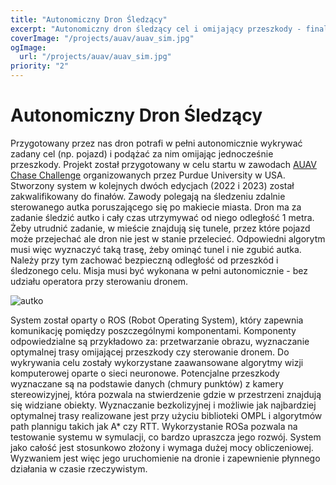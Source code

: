 ```yaml
---
title: "Autonomiczny Dron Śledzący"
excerpt: "Autonomiczny dron śledzący cel i omijający przeszkody - finalista zawodów AUAV Chase Challenge."
coverImage: "/projects/auav/auav_sim.jpg"
ogImage:
  url: "/projects/auav/auav_sim.jpg"
priority: "2"
---
```


# Autonomiczny Dron Śledzący

Przygotowany przez nas dron potrafi w pełni autonomicznie wykrywać zadany cel (np. pojazd) i podążać za nim omijając jednocześnie przeszkody. Projekt został przygotowany w celu startu w zawodach [AUAV Chase Challenge](https://ri4rover.org/competition.html) organizowanych przez Purdue University w USA. Stworzony system w kolejnych dwóch edycjach (2022 i 2023) został zakwalifikowany do finałów. Zawody polegają na śledzeniu zdalnie sterowanego autka poruszającego się po makiecie miasta. Dron ma za zadanie śledzić autko i cały czas utrzymywać od niego odległość 1 metra. Żeby utrudnić zadanie, w mieście znajdują się tunele, przez które pojazd może przejechać ale dron nie jest w stanie przelecieć. Odpowiedni algorytm musi więc wyznaczyć taką trasę, żeby ominąć tunel i nie zgubić autka. Należy przy tym zachować bezpieczną odległość od przeszkód i śledzonego celu. Misja musi być wykonana w pełni autonomicznie - bez udziału operatora przy sterowaniu dronem.  

![autko](/projects/auav/auav_real.png "AUAV Chase")

System został oparty o ROS (Robot Operating System), który zapewnia komunikację pomiędzy poszczególnymi komponentami. Komponenty odpowiedzialne są przykładowo za: przetwarzanie obrazu, wyznaczanie optymalnej trasy omijającej przeszkody czy sterowanie dronem. Do wykrywania celu zostały wykorzystane zaawansowane algorytmy wizji komputerowej oparte o sieci neuronowe. Potencjalne przeszkody wyznaczane są na podstawie danych (chmury punktów) z kamery stereowizyjnej, która pozwala na stwierdzenie gdzie w przestrzeni znajdują się widziane obiekty. Wyznaczanie bezkolizyjnej i możliwie jak najbardziej optymalnej trasy realizowane jest przy użyciu biblioteki OMPL i algorytmów path plannigu takich jak A* czy RTT. Wykorzystanie ROSa pozwala na testowanie systemu w symulacji, co bardzo upraszcza jego rozwój. System jako całość jest stosunkowo złożony i wymaga dużej mocy obliczeniowej. Wyzwaniem jest więc jego uruchomienie na dronie i zapewnienie płynnego działania w czasie rzeczywistym.

